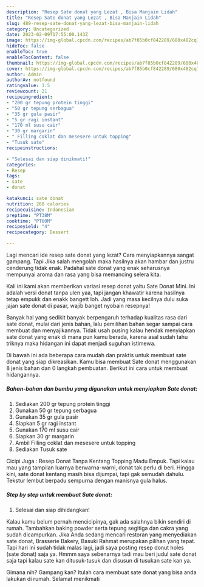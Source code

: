```yaml
---
description: "Resep Sate donat yang Lezat , Bisa Manjain Lidah"
title: "Resep Sate donat yang Lezat , Bisa Manjain Lidah"
slug: 489-resep-sate-donat-yang-lezat-bisa-manjain-lidah
category: Uncategorized
date: 2023-02-09T17:55:00.143Z
image: https://img-global.cpcdn.com/recipes/ab7f85b0cf842289/680x482cq70/sate-donat-foto-resep-utama.jpg
hideToc: false
enableToc: true
enableTocContent: false
thumbnail: https://img-global.cpcdn.com/recipes/ab7f85b0cf842289/680x482cq70/sate-donat-foto-resep-utama.jpg
cover: https://img-global.cpcdn.com/recipes/ab7f85b0cf842289/680x482cq70/sate-donat-foto-resep-utama.jpg
author: Admin
authorAv: notfound
ratingvalue: 3.5
reviewcount: 21
recipeingredient:
- "200 gr tepung protein tinggi"
- "50 gr tepung serbagua"
- "35 gr gula pasir"
- "5 gr ragi instant"
- "170 ml susu cair"
- "30 gr margarin"
- " Filling coklat dan mesesere untuk topping"
- "Tusuk sate"
recipeinstructions:

- "Selesai dan siap dinikmati!"
categories:
- Resep
tags:
- sate
- donat

katakunci: sate donat 
nutrition: 268 calories
recipecuisine: Indonesian
preptime: "PT38M"
cooktime: "PT60M"
recipeyield: "4"
recipecategory: Dessert

---
```



Lagi mencari ide resep sate donat yang lezat? Cara menyiapkannya sangat gampang. Tapi Jika salah mengolah maka hasilnya akan hambar dan justru cenderung tidak enak. Padahal sate donat yang enak seharusnya mempunyai aroma dan rasa yang bisa memancing selera kita.


Kali ini kami akan memberikan variasi resep donat yaitu Sate Donat Mini. Ini adalah versi donat tanpa ulen yaa, tapi jangan khawatir karena hasilnya tetap empukk dan enakk bangett loh. Jadi yang masa kecilnya dulu suka jajan sate donat di pasar, wajib banget nyobain resepnya!

Banyak hal yang sedikit banyak berpengaruh terhadap kualitas rasa dari sate donat, mulai dari jenis bahan, lalu pemilihan bahan segar sampai cara membuat dan menyajikannya. Tidak usah pusing kalau hendak menyiapkan sate donat yang enak di mana pun kamu berada, karena asal sudah tahu triknya maka hidangan ini dapat menjadi suguhan istimewa.


Di bawah ini ada beberapa cara mudah dan praktis untuk membuat sate donat yang siap dikreasikan. Kamu bisa membuat Sate donat menggunakan 8 jenis bahan dan 0 langkah pembuatan. Berikut ini cara untuk membuat hidangannya.

<!--inarticleads1-->

##### Bahan-bahan dan bumbu yang digunakan untuk menyiapkan Sate donat:

1. Sediakan 200 gr tepung protein tinggi
1. Gunakan 50 gr tepung serbagua
1. Gunakan 35 gr gula pasir
1. Siapkan 5 gr ragi instant
1. Gunakan 170 ml susu cair
1. Siapkan 30 gr margarin
1. Ambil  Filling coklat dan mesesere untuk topping
1. Sediakan Tusuk sate


Cicipi Juga : Resep Donat Tanpa Kentang Topping Madu Empuk. Tapi kalau mau yang tampilan luarnya berwarna-warni, donat tak perlu di beri. Hingga kini, sate donat kentang masih bisa dijumpai, tapi gak semudah dahulu. Tekstur lembut berpadu sempurna dengan manisnya gula halus. 

<!--inarticleads2-->

##### Step by step untuk membuat Sate donat:


1. Selesai dan siap dihidangkan!

Kalau kamu belum pernah mencicipinya, gak ada salahnya bikin sendiri di rumah. Tambahkan baking powder serta tepung segitiga dan cakra yang sudah dicampurkan. Jika Anda sedang mencari restoran yang menyediakan sate donat, Brasserie Bakery, Basuki Rahmat merupakan pilihan yang tepat. Tapi hari ini sudah tidak malas lagi, jadi saya posting resep donut holes (sate donat) saja ya. Hmmm saya sebenarnya tadi mau beri judul sate donat saja tapi kalau sate kan ditusuk-tusuk dan disusun di tusukan sate kan ya. 

Gimana nih? Gampang kan? Itulah cara membuat sate donat yang bisa anda lakukan di rumah. Selamat menikmati

